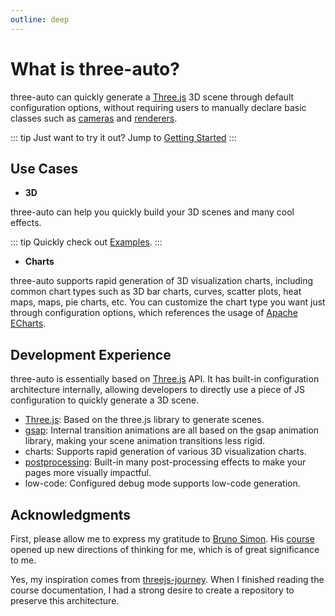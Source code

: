 ```yaml
---
outline: deep
---
```


# What is three-auto? 

three-auto can quickly generate a [Three.js](https://threejs.org/docs/index.html#manual/en/introduction/Creating-a-scene) 3D scene through default configuration options, without requiring users to manually declare basic classes such as [cameras](https://threejs.org/docs/index.html#api/en/cameras/OrthographicCamera) and [renderers](https://threejs.org/docs/index.html#api/en/renderers/WebGLRenderer).

::: tip
Just want to try it out? Jump to [Getting Started](/en/docs/getting-started)
:::

## Use Cases 
- **3D**

three-auto can help you quickly build your 3D scenes and many cool effects.

::: tip
Quickly check out [Examples](/en/examples/api-examples).
:::

- **Charts**

three-auto supports rapid generation of 3D visualization charts, including common chart types such as 3D bar charts, curves, scatter plots, heat maps, maps, pie charts, etc. You can customize the chart type you want just through configuration options, which references the usage of [Apache ECharts](https://echarts.apache.org/en/index.html).

## Development Experience 
three-auto is essentially based on [Three.js](https://threejs.org/docs/index.html#manual/en/introduction/Creating-a-scene) API. It has built-in configuration architecture internally, allowing developers to directly use a piece of JS configuration to quickly generate a 3D scene.
- [Three.js](https://threejs.org/docs/index.html#manual/en/introduction/Creating-a-scene): Based on the three.js library to generate scenes.
- [gsap](https://gsap.com/): Internal transition animations are all based on the gsap animation library, making your scene animation transitions less rigid.
- charts: Supports rapid generation of various 3D visualization charts.
- [postprocessing](https://github.com/pmndrs/postprocessing): Built-in many post-processing effects to make your pages more visually impactful.
- low-code: Configured debug mode supports low-code generation.

## Acknowledgments
First, please allow me to express my gratitude to [Bruno Simon](https://github.com/brunosimon). His [course](https://threejs-journey.com/) opened up new directions of thinking for me, which is of great significance to me.

Yes, my inspiration comes from [threejs-journey](https://threejs-journey.com/). When I finished reading the course documentation, I had a strong desire to create a repository to preserve this architecture.



